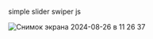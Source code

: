simple slider swiper js

![Снимок экрана 2024-08-26 в 11 26 37](https://github.com/user-attachments/assets/0abe76a1-fe69-49c8-b7ba-8283a0d52b88)
